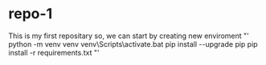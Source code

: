 # repo-1

This is my first repositary
so, we can start by creating new enviroment
"'
python -m venv venv
venv\Scripts\activate.bat
pip install --upgrade pip
pip install -r requirements.txt
"'

